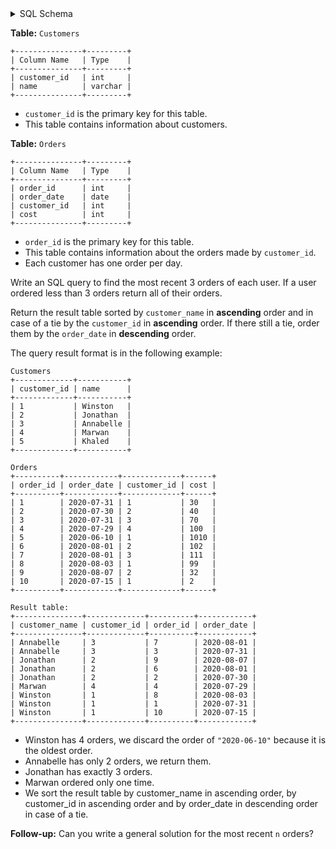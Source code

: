 <details>
<summary> SQL Schema</summary>

```sql
DROP TABLE IF EXISTS Customers;

CREATE TABLE IF NOT EXISTS
  Customers (customer_id int, name varchar(10));

INSERT INTO
  Customers (customer_id, name)
VALUES
  ('1', 'Winston'),
  ('2', 'Jonathan'),
  ('3', 'Annabelle'),
  ('4', 'Marwan'),
  ('5', 'Khaled');


DROP TABLE IF EXISTS Orders;

CREATE TABLE IF NOT EXISTS
  Orders (order_id int, order_date date, customer_id int, cost int);

INSERT INTO
  Orders (order_id, order_date, customer_id, cost)
VALUES
  ('1', '2020-07-31', '1', '30'),
  ('2', '2020-7-30', '2', '40'),
  ('3', '2020-07-31', '3', '70'),
  ('4', '2020-07-29', '4', '100'),
  ('5', '2020-06-10', '1', '1010'),
  ('6', '2020-08-01', '2', '102'),
  ('7', '2020-08-01', '3', '111'),
  ('8', '2020-08-03', '1', '99'),
  ('9', '2020-08-07', '2', '32'),
  ('10', '2020-07-15', '1', '2');
```

</details>

**Table:** `Customers`

```
+---------------+---------+
| Column Name   | Type    |
+---------------+---------+
| customer_id   | int     |
| name          | varchar |
+---------------+---------+
```

- `customer_id` is the primary key for this table.
- This table contains information about customers.

**Table:** `Orders`

```
+---------------+---------+
| Column Name   | Type    |
+---------------+---------+
| order_id      | int     |
| order_date    | date    |
| customer_id   | int     |
| cost          | int     |
+---------------+---------+
```

- `order_id` is the primary key for this table.
- This table contains information about the orders made by `customer_id`.
- Each customer has one order per day.

Write an SQL query to find the most recent 3 orders of each user. If a user ordered less than 3 orders return all of their orders.

Return the result table sorted by `customer_name` in **ascending** order and in case of a tie by the `customer_id` in **ascending** order. If there still a tie, order them by the `order_date` in **descending** order.

The query result format is in the following example:

```
Customers
+-------------+-----------+
| customer_id | name      |
+-------------+-----------+
| 1           | Winston   |
| 2           | Jonathan  |
| 3           | Annabelle |
| 4           | Marwan    |
| 5           | Khaled    |
+-------------+-----------+

Orders
+----------+------------+-------------+------+
| order_id | order_date | customer_id | cost |
+----------+------------+-------------+------+
| 1        | 2020-07-31 | 1           | 30   |
| 2        | 2020-07-30 | 2           | 40   |
| 3        | 2020-07-31 | 3           | 70   |
| 4        | 2020-07-29 | 4           | 100  |
| 5        | 2020-06-10 | 1           | 1010 |
| 6        | 2020-08-01 | 2           | 102  |
| 7        | 2020-08-01 | 3           | 111  |
| 8        | 2020-08-03 | 1           | 99   |
| 9        | 2020-08-07 | 2           | 32   |
| 10       | 2020-07-15 | 1           | 2    |
+----------+------------+-------------+------+

Result table:
+---------------+-------------+----------+------------+
| customer_name | customer_id | order_id | order_date |
+---------------+-------------+----------+------------+
| Annabelle     | 3           | 7        | 2020-08-01 |
| Annabelle     | 3           | 3        | 2020-07-31 |
| Jonathan      | 2           | 9        | 2020-08-07 |
| Jonathan      | 2           | 6        | 2020-08-01 |
| Jonathan      | 2           | 2        | 2020-07-30 |
| Marwan        | 4           | 4        | 2020-07-29 |
| Winston       | 1           | 8        | 2020-08-03 |
| Winston       | 1           | 1        | 2020-07-31 |
| Winston       | 1           | 10       | 2020-07-15 |
+---------------+-------------+----------+------------+
```

- Winston has 4 orders, we discard the order of `"2020-06-10"` because it is the oldest order.
- Annabelle has only 2 orders, we return them.
- Jonathan has exactly 3 orders.
- Marwan ordered only one time.
- We sort the result table by customer_name in ascending order, by customer_id in ascending order and by order_date in descending order in case of a tie.

**Follow-up:** Can you write a general solution for the most recent `n` orders?